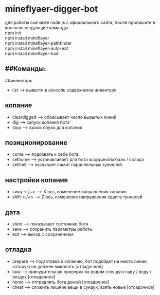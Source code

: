 # mineflyaer-digger-bot
для работы скачайте node.js с официального сайта, после пропишите в консоли следующие команды  
npm init  
npm install mineflayer  
npm install mineflayer-pathfinder  
npm install mineflayer-auto-eat  
npm install mineflayer-tool  

##Команды:  
---  
##инвентарь  
* list --> вывести в консоль содержимое инвенторя  
  
## копание  
* cleardigged --> сбрасывает число вырытых линий  
* dig --> запуск копания бота  
* stop --> вызов паузы для копания  
  
## позиционирование  
* come --> подозвать к себе бота
* sethome --> устанавливает для бота координаты базы / склада
* setlimit <limit> --> назначает лимит параллельных туннелей

## настройки копания
* sway <-/+> --> X ось, изменение направления капания
* shift <-/+> --> Z ось, изменение направления сдвига туннелей

## дата
* state --> показывает состояние бота 
* save --> сохранить параметры работы
* exit --> выход с сохранением

## отладка
* prepare --> подготовка к копанию, бот подойдет на место линии, которую он должен выкопать [отладочное]
* lava --> принудительная проверка на рядом стоящую лаву / воду / воздух [отладочное]
* home --> отправлять бота домой [отладочное]
* chest --> сложить лишние вещи в сундук, взять новые [отладочное]
  
